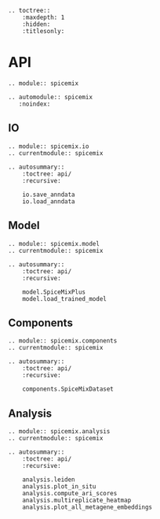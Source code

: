 ```{eval-rst}
.. toctree::
    :maxdepth: 1
    :hidden:
    :titlesonly:

```

# API

```{eval-rst}
.. module:: spicemix

.. automodule:: spicemix
   :noindex:
```

## IO

```{eval-rst}
.. module:: spicemix.io
.. currentmodule:: spicemix

.. autosummary::
    :toctree: api/
    :recursive:
    
    io.save_anndata
    io.load_anndata
```

## Model

```{eval-rst}
.. module:: spicemix.model
.. currentmodule:: spicemix

.. autosummary::
    :toctree: api/
    :recursive:
    
    model.SpiceMixPlus
    model.load_trained_model
```

## Components

```{eval-rst}
.. module:: spicemix.components
.. currentmodule:: spicemix

.. autosummary::
    :toctree: api/
    :recursive:
    
    components.SpiceMixDataset
```

## Analysis

```{eval-rst}
.. module:: spicemix.analysis
.. currentmodule:: spicemix

.. autosummary::
    :toctree: api/
    :recursive:
 
    analysis.leiden
    analysis.plot_in_situ
    analysis.compute_ari_scores
    analysis.multireplicate_heatmap
    analysis.plot_all_metagene_embeddings
```
